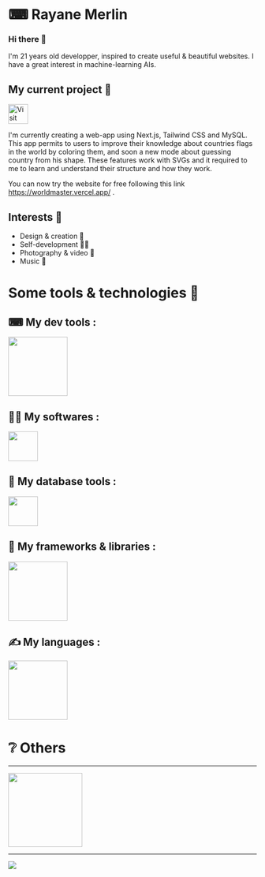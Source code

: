 # ⌨ Rayane Merlin

### Hi there 👋

I'm 21 years old developper, inspired to create useful & beautiful websites. I have a great interest in machine-learning AIs.

## My current project 💭

<a href="https://worldmaster.vercel.app/" style="margin-bottom: 20px" target="_blank">
  <img src="https://img.shields.io/badge/World%20Master-F3AE96?style=for-the-badge" height="40px" title="Visit World Master" />
</a>

I'm currently creating a web-app using Next.js, Tailwind CSS and MySQL.
This app permits to users to improve their knowledge about countries flags in the world by coloring them, and soon a new mode about guessing country from his shape.
These features work with SVGs and it required to me to learn and understand their structure and how they work.

You can now try the website for free following this link <a href="https://worldmaster.vercel.app/" target="_blank">https://worldmaster.vercel.app/</a> .

## Interests 🧍

- Design & creation 🎨
- Self-development 🏋️‍♀️
- Photography & video 🎥
- Music 🎵

# Some tools & technologies 🚀

## ⌨ My dev tools :
<img src="https://skillicons.dev/icons?i=vscode,visualstudio,nodejs,postman,vercel,docker,aws,git,linux,bash,ansible,npm,pnpm&theme=dark&perline=9" height="120px"/>

## 👩‍💻 My softwares :
<img src="https://skillicons.dev/icons?i=figma,ps,ai&theme=dark&perline=9" height="60px"/>

## 💾 My database tools :
<img src="https://skillicons.dev/icons?i=mysql,sqlite,mongodb,firebase&theme=dark&perline=9" height="60px"/>

## 🔧 My frameworks & libraries :
<img src="https://skillicons.dev/icons?i=react,nextjs,express,prisma,symfony,tailwind,threejs,angular,vite,bootstrap,dotnet,spring,pytorch&theme=dark&perline=9" height="120px" />

## ✍ My languages :
<img src="https://skillicons.dev/icons?i=html,css,sass,javascript,typescript,c,cs,java,kotlin,py,php&theme=dark&perline=9" height="120px" />

# ❔ Others

---

<div style="display: flex; align-items: center; justify-content: start;">
  <img height="150px" src="https://github-readme-stats.vercel.app/api/top-langs/?username=rayaaaneee&hide=html&hide_title=true&hide_border=true&layout=compact&langs_count=6&text_color=000&icon_color=fff&bg_color=0,52fa5a,4dfcff,c64dff&theme=graywhite%22" />
  <!-- <img height="150px" src="https://github-readme-stats.vercel.app/api?username=rayaaaneee&hide_title=true&hide_border=true&show_icons=true&count_private=true&line_height=21&text_color=000&icon_color=000&bg_color=0,ea6161,ffc64d,fffc4d,52fa5a&theme=graywhite" /> -->
</div>

---

<a href="https://www.buymeacoffee.com/rayaaaneee" target="_blank">
  <img src="https://img.buymeacoffee.com/button-api/?text=Buy%20me%20a%20coffee&emoji=%E2%98%95&slug=rayaaaneee&button_colour=b0f9f8&font_colour=000000&font_family=Lato&outline_colour=000000&coffee_colour=ffffff" />
</a>

<!-- Frameworks to learn : AdonisJS, VueJs, Swift, Flutter & Python Django -->
